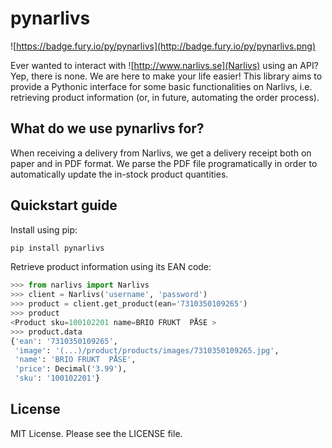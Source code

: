 # pynarlivs

![https://badge.fury.io/py/pynarlivs](http://badge.fury.io/py/pynarlivs.png)

Ever wanted to interact with ![http://www.narlivs.se](Narlivs) using an API?
Yep, there is none. We are here to make your life easier! This library aims
to provide a Pythonic interface for some basic functionalities on Narlivs,
i.e. retrieving product information (or, in future, automating the order
process).

## What do we use pynarlivs for?

When receiving a delivery from Narlivs, we get a delivery receipt both on paper
and in PDF format. We parse the PDF file programatically in order to automatically
update the in-stock product quantities.

## Quickstart guide

Install using pip:

```bash
pip install pynarlivs
```

Retrieve product information using its EAN code:
```python
>>> from narlivs import Narlivs
>>> client = Narlivs('username', 'password')
>>> product = client.get_product(ean='7310350109265')
>>> product
<Product sku=100102201 name=BRIO FRUKT  PÅSE >
>>> product.data
{'ean': '7310350109265',
 'image': '(...)/product/products/images/7310350109265.jpg',
 'name': 'BRIO FRUKT  PÅSE',
 'price': Decimal('3.99'),
 'sku': '100102201'}
```

## License

MIT License. Please see the LICENSE file.
